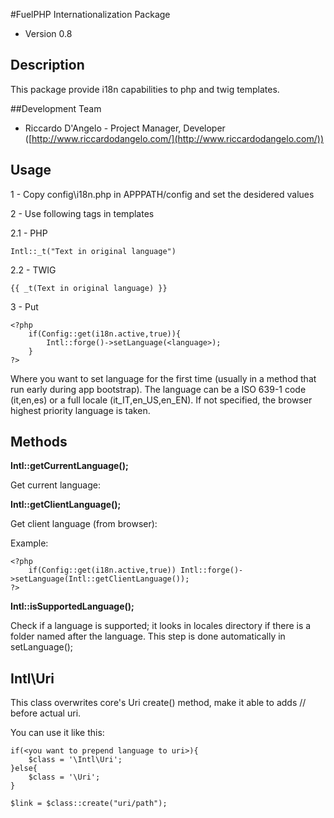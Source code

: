 #FuelPHP Internationalization Package

* Version 0.8

## Description

This package provide i18n capabilities to php and twig templates.

##Development Team

* Riccardo D'Angelo - Project Manager, Developer ([http://www.riccardodangelo.com/](http://www.riccardodangelo.com/))

## Usage

1 - Copy config\i18n.php in APPPATH/config and set the desidered values

2 - Use following tags in templates

2.1 - PHP

    Intl::_t("Text in original language")

2.2 - TWIG

    {{ _t(Text in original language) }}

3 - Put

    <?php
        if(Config::get(i18n.active,true)){
            Intl::forge()->setLanguage(<language>);
        }
    ?>

Where you want to set language for the first time (usually in a method that run early during app bootstrap). The language can be a ISO 639-1 code (it,en,es) or a full locale (it_IT,en_US,en_EN).
If not specified, the browser highest priority language is taken.

## Methods

**Intl::getCurrentLanguage();**

Get current language:

**Intl::getClientLanguage();**

Get client language (from browser):

Example:

    <?php
        if(Config::get(i18n.active,true)) Intl::forge()->setLanguage(Intl::getClientLanguage());
    ?>

**Intl::isSupportedLanguage(<language>);**

Check if a language is supported; it looks in locales directory if there is a folder named after the language.
This step is done automatically in setLanguage();

## Intl\Uri

This class overwrites core's Uri create() method, make it able to adds /<language>/ before actual uri.

You can use it like this:

    if(<you want to prepend language to uri>){
        $class = '\Intl\Uri';
    }else{
        $class = '\Uri';
    }

    $link = $class::create("uri/path");

